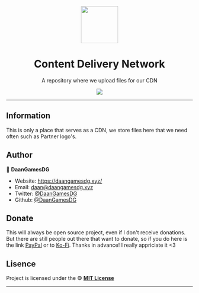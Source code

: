 <div align="center">
  <img src="https://cdn.stereo-bot.xyz/branding/logo.png" width="100px" />
  <h1 align="center">Content Delivery Network</h1>
  
  <p>A repository where we upload files for our CDN</p>

  <a href="https://stereo-bot.xyz/discord" target="_blank">
    <img src="https://discord.com/api/guilds/743145077206941747/embed.png?style=banner2" />
  </a>
</div>

---

## Information

This is only a place that serves as a CDN, we store files here that we need often such as Partner logo's.

## Author

👤 **DaanGamesDG**

-   Website: https://daangamesdg.xyz/
-   Email: <daan@daangamesdg.xyz>
-   Twitter: [@DaanGamesDG](https://twitter.com/DaanGamesDG)
-   Github: [@DaanGamesDG](https://github.com/DaanGamesDG)

## Donate

This will always be open source project, even if I don't receive donations. But there are still people out there that want to donate, so if you do here is the link [PayPal](https://paypal.me/daangamesdg) or to [Ko-Fi](https://daangamesdg.xyz/kofi). Thanks in advance! I really appriciate it <3

## Lisence

Project is licensed under the © [**MIT License**](/LICENSE)

---
